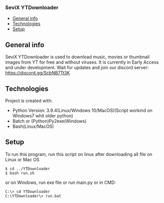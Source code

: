 ### SeviX YTDownloader
* [General info](#general-info)
* [Technologies](#technologies)
* [Setup](#setup)

## General info
SeviX YTDownloader is used to download music, movies or thumbnail images from YT for free and without viruses. It is currently in Early Access and under development. Wait for updates and join our discord server: https://discord.gg/ScbNB7Tt3K
	
  
## Technologies
Project is created with:
* Python Version: 3.9.4(Linux/Windows 10/MacOS)(Script workind on Windows7 whit older python)
* Batch or (Python)Py2exe(Windows)
* Bash(Linux/MacOS)

## Setup
To run this program, run this script on linux after downloading all file on Linux or Mac OS

```
$ cd ../YTDownloader
$ bash run.sh
```
or on Windows, run exe file or run main.py or in CMD:
```
C:\> cd YTDownloader
C:\YTDownloader\> run.bat
```
